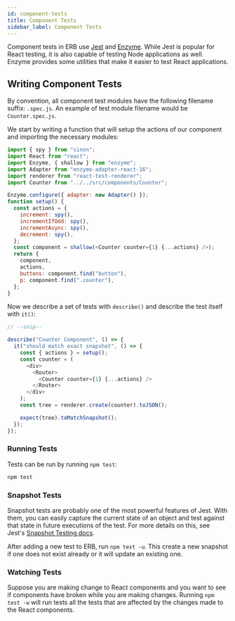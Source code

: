 ```yaml
---
id: component-tests
title: Component Tests
sidebar_label: Component Tests
---
```


Component tests in ERB use [Jest](https://jestjs.io) and [Enzyme](https://github.com/airbnb/enzyme). While Jest is popular for React testing, it is also capable of testing Node applications as well. Enzyme provides some utilities that make it easier to test React applications.

## Writing Component Tests

By convention, all component test modules have the following filename suffix: `.spec.js`. An example of test module filename would be `Counter.spec.js`.

We start by writing a function that will setup the actions of our component and importing the necessary modules:

```js title="tests/Counter.spec.js"
import { spy } from "sinon";
import React from "react";
import Enzyme, { shallow } from "enzyme";
import Adapter from "enzyme-adapter-react-16";
import renderer from "react-test-renderer";
import Counter from "../../src/components/Counter";

Enzyme.configure({ adapter: new Adapter() });
function setup() {
  const actions = {
    increment: spy(),
    incrementIfOdd: spy(),
    incrementAsync: spy(),
    decrement: spy(),
  };
  const component = shallow(<Counter counter={1} {...actions} />);
  return {
    component,
    actions,
    buttons: component.find("button"),
    p: component.find(".counter"),
  };
}
```

Now we describe a set of tests with `describe()` and describe the test itself with `it()`:

```js title="tests/Counter.spec.js"
// --snip--

describe("Counter Component", () => {
  it("should match exact snapshot", () => {
    const { actions } = setup();
    const counter = (
      <div>
        <Router>
          <Counter counter={1} {...actions} />
        </Router>
      </div>
    );
    const tree = renderer.create(counter).toJSON();

    expect(tree).toMatchSnapshot();
  });
});
```

### Running Tests

Tests can be run by running `npm test`:

```bash
npm test
```

### Snapshot Tests

Snapshot tests are probably one of the most powerful features of Jest. With them, you can easily capture the current state of an object and test against that state in future executions of the test. For more details on this, see Jest's [Snapshot Testing docs](https://jestjs.io/docs/en/snapshot-testing).

After adding a new test to ERB, run `npm test -u`. This create a new snapshot if one does not exist already or it will update an existing one.

### Watching Tests

Suppose you are making change to React components and you want to see if components have broken while you are making changes. Running `npm test -w` will run tests all the tests that are affected by the changes made to the React components.
